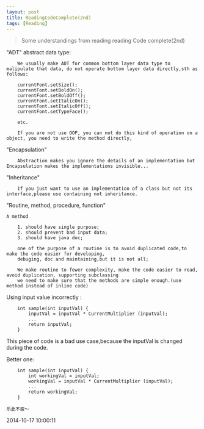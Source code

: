 ```yaml
---
layout: post
title: ReadingCodeComplete(2nd)
tags: [Reading]
---
```


> Some understandings from reading reading Code complete(2nd)


"ADT" abstract data type:

```	
	We usually make ADT for common bottom layer data type to malipulate that data, do not operate bottom layer data directly,sth as follows:
	
	currentFont.setSize();
	currentFont.setBoldOn();
	currentFont.setBoldOff();
	currentFont.setItalicOn();
	currentFont.setItalicOff();
	currentFont.setTypeFace();
	
	etc.
	
	If you are not use OOP, you can not do this kind of operation on a object, you need to write the method directly, 
```

"Encapsulation"

```
	Abstraction makes you ignore the details of an implementation but Encapsulation makes the implementations invisible...
```

"Inheritance"

```
	If you just want to use an implementation of a class but not its interface,please use containing not inheritance.
```

"Routine, method, procedure, function"

```
A method

	1. should have single purpose;
	2. should prevent bad input data;
	3. should have java doc;
	
	one of the purpose of a routine is to avoid duplicated code,to make the code easier for developing, 
	debuging, doc and maintaining,but it is not all;
	
	We make routine to fewer complexity, make the code easier to read, avoid duplication, supporting subclassing
	we need to make sure that the methods are simple enough.(use method instead of inline code)
```	

Using input value incorrectly :

```	
	int sample(int inputVal) {
		inputVal = inputVal * CurrentMultiplier (inputVal);
		...
		return inputVal;
	}
```	

This piece of code is a bad use case,because the inputVal is changed during the code.

Better one:

```
	int sample(int inputVal) {
		int workingVal = inputVal;
		workingVal = inputVal * CurrentMultiplier (inputVal);
		...
		return workingVal;
	}
```

	乐此不疲～

2014-10-17 10:00:11








